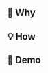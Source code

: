 ## 🤔 Why

<!--
Describe the problem/requirements and the scenario.
-->

## 💡 How

<!--
- How to fix the problem, and list the final API implementation and usage sample if that is a new feature. Also, add reference links here, if any.
- Stuff to watch out for. For example, an API change of a shared component or requiring installing new packages
-->

## 🚀 Demo

<!--
-  Provide a short video, GIF, or screenshot demonstrating the changes or new features introduced by this PR.
-  Explain any visual elements or interactions shown in the demo
-->
